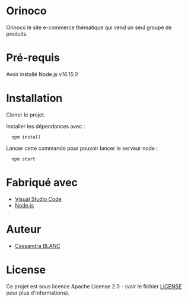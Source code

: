 # Orinoco

Orinoco le site e-commerce thématique qui vend un seul groupe de produits.

# Pré-requis

Avoir installé Node.js *v16.15.0*

# Installation

Cloner le projet.

Installer les dépendances avec :
```
  npm install
```

Lancer cette commande pour pouvoir lancer le serveur node : 
```
  npm start
```

# Fabriqué avec
- [Visual Studio Code](https://code.visualstudio.com)
- [Node.js](https://www.npmjs.com/get-npm)

# Auteur
- [Cassandra BLANC](https://github.com/cassandra2905)

# License
Ce projet est sous licence Apache License 2.0 - (voir le fichier [LICENSE](https://github.com/cassandra2905/CassandraBlanc_5_24052021/blob/main/LICENSE) pour plus d'informations).
